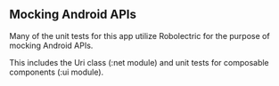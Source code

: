 ## Mocking Android APIs

Many of the unit tests for this app utilize Robolectric for the purpose of mocking Android APIs.

This includes the Uri class (:net module) and unit tests for composable components (:ui module).